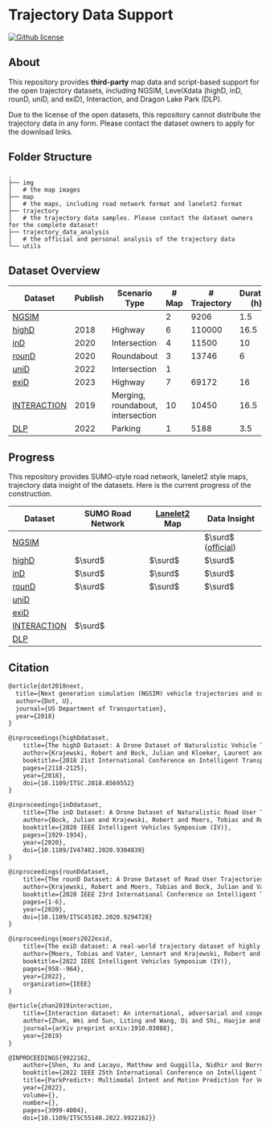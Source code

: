 # Trajectory Data Support

[![Github license](https://img.shields.io/github/license/WoodOxen/tactics2d)](https://github.com/WoodOxen/tactics2d/blob/dev/LICENSE)

## About

This repository provides **third-party** map data and script-based support for the open trajectory datasets, including NGSIM, LevelXdata (highD, inD, rounD, uniD, and exiD), Interaction, and Dragon Lake Park (DLP).

Due to the license of the open datasets, this repository cannot distribute the trajectory data in any form. Please contact the dataset owners to apply for the download links.

## Folder Structure

```shell
.
├── img
│   # the map images
├── map
│   # the maps, including road network format and lanelet2 format
├── trajectory
│   # the trajectory data samples. Please contact the dataset owners for the complete dataset!
├── trajectory_data_analysis
│   # the official and personal analysis of the trajectory data
└── utils
```

## Dataset Overview

| Dataset | Publish | Scenario Type | # Map | # Trajectory | Duration (h) | Frequency (Hz) |
| --- | --- | --- | --- | --- | --- | --- |
| [NGSIM](https://ops.fhwa.dot.gov/trafficanalysistools/ngsim.htm) |  | | 2 | 9206 |  1.5 | 10 |
| [highD](https://www.highd-dataset.com/) | 2018 |  Highway | 6 | 110000 | 16.5 | 25 |
| [inD](https://www.ind-dataset.com/) | 2020 | Intersection | 4 | 11500 | 10 | 25 |
| [rounD](https://www.round-dataset.com/) | 2020 | Roundabout | 3 | 13746 | 6 | 25 |
| [uniD](https://www.unid-dataset.com/) | 2022 | Intersection | 1 | | | 25 |
| [exiD](https://www.exid-dataset.com/) | 2023 | Highway | 7 | 69172 | 16 | 25 |
| [INTERACTION](http://interaction-dataset.com/) | 2019 | Merging, roundabout, </br> intersection | 10 | 10450 | 16.5 | 10 |
| [DLP](https://sites.google.com/berkeley.edu/dlp-dataset) | 2022 | Parking | 1 | 5188 | 3.5 | 25 |

## Progress

This repository provides SUMO-style road network, lanelet2 style maps, trajectory data insight of the datasets. Here is the current progress of the construction.

| Dataset | SUMO Road Network | [Lanelet2](https://github.com/fzi-forschungszentrum-informatik/Lanelet2) Map | Data Insight |
| --- | --- | --- | --- |
| [NGSIM](https://ops.fhwa.dot.gov/trafficanalysistools/ngsim.htm) | | | $\surd$ ([official](https://data.transportation.gov/Automobiles/Next-Generation-Simulation-NGSIM-Vehicle-Trajector/8ect-6jqj))
| [highD](https://www.highd-dataset.com/) | $\surd$ | $\surd$ | $\surd$ |
| [inD](https://www.ind-dataset.com/) | $\surd$ | $\surd$ | $\surd$ |
| [rounD](https://www.round-dataset.com/) | $\surd$ | $\surd$ | $\surd$ |
| [uniD](https://www.unid-dataset.com/) | |||
| [exiD](https://www.exid-dataset.com/) ||||
| [INTERACTION](http://interaction-dataset.com/) | $\surd$ | ||
| [DLP](https://sites.google.com/berkeley.edu/dlp-dataset) | | ||

## Citation

```latex
@article{dot2018next,
  title={Next generation simulation (NGSIM) vehicle trajectories and supporting data},
  author={Dot, U},
  journal={US Department of Transportation},
  year={2018}
}

@inproceedings{highDdataset,
    title={The highD Dataset: A Drone Dataset of Naturalistic Vehicle Trajectories on German Highways for Validation of Highly Automated Driving Systems},
    author={Krajewski, Robert and Bock, Julian and Kloeker, Laurent and Eckstein, Lutz},
    booktitle={2018 21st International Conference on Intelligent Transportation Systems (ITSC)},
    pages={2118-2125},
    year={2018},
    doi={10.1109/ITSC.2018.8569552}
}

@inproceedings{inDdataset,
    title={The inD Dataset: A Drone Dataset of Naturalistic Road User Trajectories at German Intersections},
    author={Bock, Julian and Krajewski, Robert and Moers, Tobias and Runde, Steffen and Vater, Lennart and Eckstein, Lutz},
    booktitle={2020 IEEE Intelligent Vehicles Symposium (IV)},
    pages={1929-1934},
    year={2020},
    doi={10.1109/IV47402.2020.9304839}
}

@inproceedings{rounDdataset,
    title={The rounD Dataset: A Drone Dataset of Road User Trajectories at Roundabouts in Germany},
    author={Krajewski, Robert and Moers, Tobias and Bock, Julian and Vater, Lennart and Eckstein, Lutz},
    booktitle={2020 IEEE 23rd International Conference on Intelligent Transportation Systems (ITSC)},
    pages={1-6},
    year={2020},
    doi={10.1109/ITSC45102.2020.9294728}
}

@inproceedings{moers2022exid,
    title={The exiD dataset: A real-world trajectory dataset of highly interactive highway scenarios in Germany},
    author={Moers, Tobias and Vater, Lennart and Krajewski, Robert and Bock, Julian and Zlocki, Adrian and Eckstein, Lutz},
    booktitle={2022 IEEE Intelligent Vehicles Symposium (IV)},
    pages={958--964},
    year={2022},
    organization={IEEE}
}

@article{zhan2019interaction,
    title={Interaction dataset: An international, adversarial and cooperative motion dataset in interactive driving scenarios with semantic maps},
    author={Zhan, Wei and Sun, Liting and Wang, Di and Shi, Haojie and Clausse, Aubrey and Naumann, Maximilian and Kummerle, Julius and Konigshof, Hendrik and Stiller, Christoph and de La Fortelle, Arnaud and others},
    journal={arXiv preprint arXiv:1910.03088},
    year={2019}
}

@INPROCEEDINGS{9922162,
    author={Shen, Xu and Lacayo, Matthew and Guggilla, Nidhir and Borrelli, Francesco},
    booktitle={2022 IEEE 25th International Conference on Intelligent Transportation Systems (ITSC)}, 
    title={ParkPredict+: Multimodal Intent and Motion Prediction for Vehicles in Parking Lots with CNN and Transformer}, 
    year={2022},
    volume={},
    number={},
    pages={3999-4004},
    doi={10.1109/ITSC55140.2022.9922162}}
```

